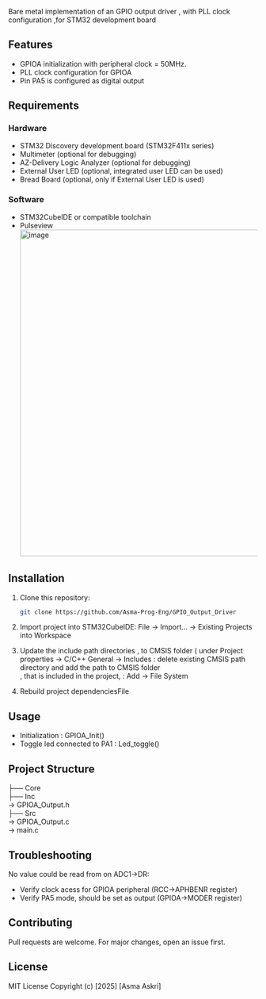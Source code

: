 Bare metal implementation  of an GPIO output driver , with PLL clock configuration ,for STM32 development board 
## Features
- GPIOA initialization with peripheral clock = 50MHz.
- PLL clock configuration for GPIOA
- Pin PA5 is configured as digital output
## Requirements
### Hardware
- STM32 Discovery development board (STM32F411x series)
- Multimeter (optional for debugging)
- AZ-Delivery Logic Analyzer (optional for debugging)
- External User LED (optional, integrated user LED can be used)
- Bread Board (optional, only if External User LED is used)
### Software
- STM32CubeIDE or compatible toolchain
- Pulseview
  <img width="1444" height="659" alt="image" src="https://github.com/user-attachments/assets/c2d4bd2f-52e4-4ceb-a01d-ebe89d574497" />

## Installation
1. Clone this repository:
   ```bash
   git clone https://github.com/Asma-Prog-Eng/GPIO_Output_Driver
   
2. Import project into STM32CubeIDE:
File → Import... → Existing Projects into Workspace

3. Update the include path directories ,  to CMSIS folder ( under Project properties -> C/C++ General -> Includes : delete existing CMSIS path directory and  add the path to CMSIS folder <br />,
   that is included in the project, : Add -> File System <br />

4. Rebuild project dependenciesFile 

## Usage
- Initialization : GPIOA_Init() <br />
- Toggle led connected to PA1 : Led_toggle()

## Project Structure

├── Core<br />
├── Inc<br />  → GPIOA_Output.h <br />
├── Src<br /> →  GPIOA_Output.c <br /> → main.c

## Troubleshooting

No value could be read from on ADC1->DR: <br />
- Verify clock acess for GPIOA peripheral (RCC->APHBENR register) <br />
- Verify PA5 mode, should be set as output (GPIOA->MODER register)

## Contributing
Pull requests are welcome. For major changes, open an issue first.

## License
MIT License
Copyright (c) [2025] [Asma Askri]
